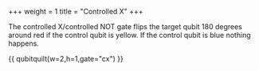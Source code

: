 +++
weight = 1
title = "Controlled X"
+++

The controlled X/controlled NOT gate flips the target qubit 180 degrees around red if the control
qubit is yellow. If the control qubit is blue nothing happens.

{{ qubitquilt(w=2,h=1,gate="cx") }}

